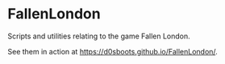 # FallenLondon
Scripts and utilities relating to the game Fallen London.

See them in action at https://d0sboots.github.io/FallenLondon/.
